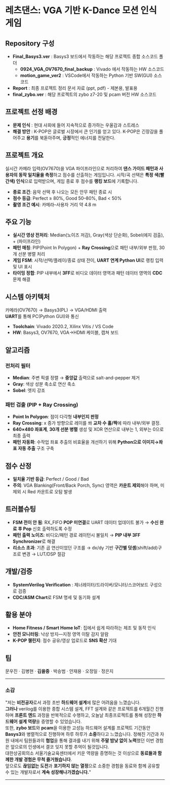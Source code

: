 # 레츠댄스: VGA 기반 K-Dance 모션 인식 게임

## Repository 구성
- **Final_Basys3.ver** : Basys3 보드에서 작동하는 해당 프로젝트 종합 소스코드 폴더
  - **0924_VGA_OV7670_final_backup** : Vivado 에서 작동하는 HW 소스코드
  - **motion_game_ver2** : VSCode에서 작동하는 Python 기반 SW(GUI) 소스코드
- **Report** : 최종 프로젝트 정리 문서 자료 (ppt, pdf) - 제본용, 발표용
- **final_zybo.ver** : 해당 프로젝트의 zybo z7-20 및 pcam 버전 HW 소스코드

## 프로젝트 선정 배경
- **문제 인식** : 현대 사회에 들어 지속적으로 증가하는 우울감과 스트레스
- **해결 방안** : K-POP은 글로벌 시장에서 큰 인기를 얻고 있다. K-POP은 긴장감을 풀어주고 **용기**를 북돋아주며, **긍정**적인 에너지를 전달한다.

## 프로젝트 개요
실시간 카메라 입력(OV7670)을 VGA 파이프라인으로 처리하여 **댄스 가이드 패턴과 사용자의 동작 일치율을 측정**하고 점수를 산출하는 게임입니다. 시작/곡 선택은 **특정 색(빨간색) 인식**으로 입력받으며, 게임 종료 후 점수를 **랭킹 보드**에 기록합니다.

- **종료 조건**: 음악 선택 후 나오는 모든 안무 패턴 종료 시
- **점수 등급**: Perfect ≥ 80%, Good 50–80%, Bad < 50%
- **촬영 조건 예시**: 카메라–사용자 거리 약 4.8 m

## 주요 기능
- **실시간 영상 전처리**: Median(노이즈 저감), Gray(색상 단순화), Sobel(에지 검출), + (파이프라인)
- **패턴 매칭**: PIP(Point In Polygon) + **Ray Crossing**으로 패턴 내부/외부 판정, 30개 선분 병렬 처리
- **게임 FSM**: 시작/선택/플레이/종료 상태 전이, **UART 연계 Python UI**로 랭킹 입력 및 UI 표시
- **타이밍 정합**: PIP 내부에서 **3FF**로 비디오 데이터 영역과 패턴 데이터 영역의 **CDC**문제 해결

## 시스템 아키텍처
카메라(OV7670) → Basys3(PL) → VGA/HDMI 출력   
**UART**를 통해 PC(Python GUI)와 통신   

- **Toolchain**: Vivado 2020.2, Xilinx Vitis / VS Code
- **HW**: Basys3, OV7670, VGA→HDMI 케이블, 캡쳐 보드

## 알고리즘
### 전처리 필터
- **Median**: 주변 픽셀 정렬 → **중앙값** 출력으로 salt-and-pepper 제거
- **Gray**: 색상 성분 축소로 연산 축소
- **Sobel**: 엣지 강조

### 패턴 검출 (PIP + Ray Crossing)
- **Point In Polygon**: 점이 다각형 **내부인지 판정**
- **Ray Crossing**: x 증가 방향으로 레이를 쏴 **교차 수 홀/짝**에 따라 내부/외부 결정.    
- **640×480 좌표계**, **30개 선분 병렬** 생성 및 XOR 연산으로 내부는 1, 외부는 0으로 최종 출력
- **패턴 자동화**: 수작업 좌표 추출의 비효율을 개선하기 위해 **Python으로 이미지→좌표 자동 추출** 구조 구축

## 점수 산정
- **일치율 기반 등급**: Perfect / Good / Bad 
- **주의**: VGA Blanking(Front/Back Porch, Sync) 영역은 **카운트 제외**해야 하며, 미제외 시 Red 카운트로 오탐 발생

## 트러블슈팅
- **FSM 전이 안 됨**: RX_FIFO **POP 미연결**로 UART 데이터 업데이트 불가 → **수신 완료 후 Pop** 신호 출력하도록 수정
- **패턴 출력 노이즈**: 비디오/패턴 경로 레이턴시 불일치 → **PIP 내부 3FF Synchronizer**로 해결
- **리소스 초과**: 기존 곱 연산이었던 구조를 → dx/dy 기반 **구간별 덧셈**(shift/add)구조로 변경 → LUT/DSP 절감

## 개발/검증
- **SystemVerilog Verification** : 제너레이터/드라이버/모니터/스코어보드 구성으로 검증
- **CDC/ASM Chart**로 FSM 명세 및 동기화 설계

## 활용 분야
- **Home Fitness / Smart Home IoT**: 집에서 쉽게 따라하는 체조 및 동작 인식  
- **안전 모니터링**: 낙상 방지—지정 영역 이탈 감지 알람
- **K-POP 챌린지**: 점수 공유/영상 업로드로 **SNS 확산** 기대

## 팀
문우진 · 김병현 · **김을중** · 박승범 · 안재용 · 오정일 · 정은지

---

### 소감 
"저는 **비전공자**로서 과정 초반 **하드웨어 설계**에 많은 어려움을 느꼈습니다.    
**그러나** verilog를 이용한 종합 시스템 설계, FFT 설계와 같은 프로젝트를 6개월간 진행하며 **프론트 엔드** 과정을 반복적으로 수행하고, 오늘날 최종프로젝트를 통해 성장한 **하드웨어 설계 역량**을 증명할 수 있었습니다.    
또한, **zybo 보드**와 **pcam**을 이용한 고성능 하드웨어 설계를 프로젝트 기간동안 **Basys3**와 병렬적으로 진행하며 하루 하루가 **소중**하다고 느꼈습니다. 정해진 기간과 자원 내에서 팀원들과의 **협업**을 통해 결과를 내기 위해 **주말 밤낮 없이 노력**했던 이번 경험은 앞으로의 인생에서 결코 잊지 못할 추억이 될것입니다.   
대한상공회의소 서울기술교육센터에서 키운 역량을 증명하는 것 이상으로 **동료들과 함께한 개발 경험은 무척 즐거웠습니다**.  
앞으로도 **끊임없는 도전**과 **포기하지 않는 열정**으로 소중한 경험을 동료와 함께 공유할 수 있는 개발자로서 **계속 성장해나가겠습니다.**"

---

